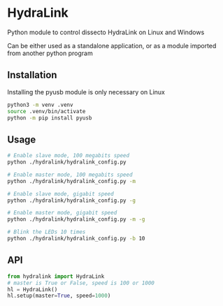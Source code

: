 # HydraLink

Python module to control dissecto HydraLink on Linux and Windows

Can be either used as a standalone application, or as a module imported from another python program

## Installation
Installing the pyusb module is only necessary on Linux

```bash
python3 -m venv .venv
source .venv/bin/activate
python -m pip install pyusb
```

## Usage

```bash
# Enable slave mode, 100 megabits speed
python ./hydralink/hydralink_config.py

# Enable master mode, 100 megabits speed
python ./hydralink/hydralink_config.py -m

# Enable slave mode, gigabit speed
python ./hydralink/hydralink_config.py -g

# Enable master mode, gigabit speed
python ./hydralink/hydralink_config.py -m -g

# Blink the LEDs 10 times
python ./hydralink/hydralink_config.py -b 10
```

## API

```python
from hydralink import HydraLink
# master is True or False, speed is 100 or 1000
hl = HydraLink()
hl.setup(master=True, speed=1000)
```
